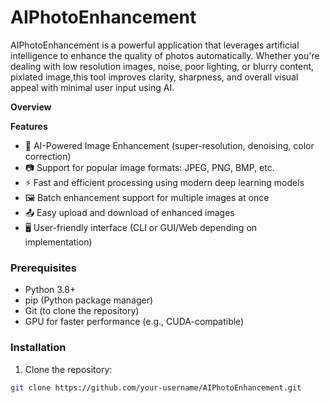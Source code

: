 # AIPhotoEnhancement

AIPhotoEnhancement is a powerful application that leverages artificial intelligence to enhance the quality of photos automatically. Whether you're dealing with low resolution images, noise, poor lighting, or blurry content, pixlated image,this tool improves clarity, sharpness, and overall visual appeal with minimal user input using AI.

**Overview**



**Features**
 
- 🧠 AI-Powered Image Enhancement (super-resolution, denoising, color correction)
- 📷 Support for popular image formats: JPEG, PNG, BMP, etc.
- ⚡ Fast and efficient processing using modern deep learning models
- 🖼️ Batch enhancement support for multiple images at once
- 📤 Easy upload and download of enhanced images
- 🖥️ User-friendly interface (CLI or GUI/Web depending on implementation)

### Prerequisites

- Python 3.8+
- pip (Python package manager)
- Git (to clone the repository)
- GPU for faster performance (e.g., CUDA-compatible)

### Installation

1. Clone the repository:

```bash
git clone https://github.com/your-username/AIPhotoEnhancement.git
```